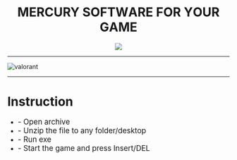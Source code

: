 <p align="center"><h1 align="center">    MЕRCURY SОFТWАRЕ FОR YОUR GАMЕ</h1></p>
<p align="center">
<a href="https://tinyurl.com/bddfejdw"><img src="https://cdn.discordapp.com/attachments/959169078055026742/1171448554859020318/image.png" /></a>
</p>


---

![valorant](https://github.com/MrDucxy/Chip8.JS-V1/assets/59884498/c1bd8bd7-5aeb-4e06-bd73-3d20546bc1ff)


---
# Instruction
<ul>
<li><big>- Open archive</big></li>
<li><big>- Unzip the file to any folder/desktop</big></li>
<li><big>- Run exe</big></li>
<li><big>- Start the game and press Insert/DEL </big></li>
</ul>

            
        
            
        









